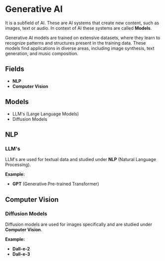 # Generative AI

It is a subfield of AI. These are AI systems that create new content, such as images, text or audio. In context of AI these systems are called **Models**.

Generative AI models are trained on extensive datasets, where they learn to recognize patterns and structures present in the training data. These models find applications in diverse areas, including image synthesis, text generation, and music composition.

## Fields

- **NLP**
- **Computer Vision**

## Models

- LLM's (Large Language Models)
- Diffusion Models

## NLP

### LLM's

LLM's are used for textual data and studied under **NLP** (Natural Language Processing).

**Example:**

- **GPT** (Generative Pre-trained Transformer)

## Computer Vision

### Diffusion Models

Diffusion models are used for images specifically and are studied under **Computer Vision**.

**Example:**

- **Dall-e-2**
- **Dall-e-3**
